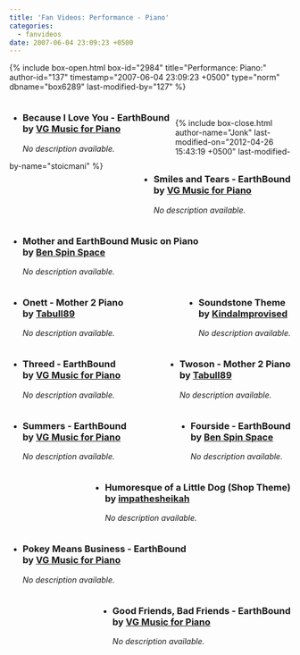 ```yaml
---
title: 'Fan Videos: Performance - Piano'
categories:
  - fanvideos
date: 2007-06-04 23:09:23 +0500
---
```

{% include box-open.html box-id="2984" title="Performance: Piano:" author-id="137" timestamp="2007-06-04 23:09:23 +0500" type="norm" dbname="box6289" last-modified-by="127" %}
<ul class="pics">	
<div style="float: left; padding: 0px 10px 0px 0px;"><li>
		<youtube vid="NCe7Jr6KBkg" height="250" width="300" />
		<h3>Because I Love You - EarthBound<br />
by <a href="http://www.youtube.com/user/Vgmusicforpiano">VG Music for Piano</a></h3>
		<p><i>No description available.</i></p>
	</li></div>
<div style="float: right;"><li>
		<youtube vid="DZkSnAR3Nek" height="250" width="300" />
		<h3>Smiles and Tears - EarthBound <br />
by <a href="http://www.youtube.com/user/Vgmusicforpiano">VG Music for Piano</a></h3>
		<p><i>No description available.</i></p>
	</li></div>	

<div style="float: left; padding: 0px 10px 0px 0px;"><li>
		<youtube vid="vUJGMiDCWeE" height="250" width="300" />
		<h3>Mother and EarthBound Music on Piano <br />
by <a href="http://www.youtube.com/user/BenSpinSpace">Ben Spin Space</a></h3>
		<p><i>No description available.</i></p>
	</li></div>
<div style="float: right;"><li>
		<youtube vid="OpQN3PYR0SI" height="250" width="300" />
		<h3>Soundstone Theme<br />
by <a href="http://www.youtube.com/user/KindaImprovised">KindaImprovised</a></h3>
		<p><i>No description available.</i></p>
	</li></div>	
<div style="float: left;"><li>
		<youtube vid="A78G0D0cA5I" height="250" width="300" />
		<h3>Onett - Mother 2 Piano <br />
by <a href="http://www.youtube.com/user/Tabull89">Tabull89</a></h3>
		<p><i>No description available.</i></p>
	</li></div>
<div style="float: right;"><li>
		<youtube vid="jDzBidiRY4k" height="250" width="300" />
		<h3>Twoson - Mother 2 Piano <br />
by <a href="http://www.youtube.com/user/Tabull89">Tabull89</a></h3>
		<p><i>No description available.</i></p>
	</li></div>			
<div style="float: left; padding: 0px 10px 0px 0px;"><li>
		<youtube vid="LPXttJ0VXCo" height="250" width="300" />
		<h3>Threed - EarthBound<br />
by <a href="http://www.youtube.com/user/Vgmusicforpiano">VG Music for Piano</a></h3>
		<p><i>No description available.</i></p>
	</li></div>
<div style="float: right;"><li>
		<youtube vid="htnCWN9qtNw" height="250" width="300" />
		<h3>Fourside - EarthBound <br />
by <a href="http://www.youtube.com/user/BenSpinSpace">Ben Spin Space</a></h3>
		<p><i>No description available.</i></p>
	</li></div>	
<div style="float: left;"><li>
		<youtube vid="8epUNR0tznQ" height="250" width="300" />
		<h3>Summers - EarthBound <br />
by <a href="http://www.youtube.com/user/Vgmusicforpiano">VG Music for Piano</a></h3>
		<p><i>No description available.</i></p>
	</li></div>	
<div style="float: right;"><li>
		<youtube vid="PsbiCbuh1P0" height="250" width="300" />
		<h3>Humoresque of a Little Dog (Shop Theme) <br />
by <a href="http://www.youtube.com/user/impathesheikah">impathesheikah</a></h3>
		<p><i>No description available.</i></p>
	</li></div>
<div style="float: left; padding: 0px 10px 0px 0px;"><li>
		<youtube vid="s_Xrvf2a4e4" height="250" width="300" />
		<h3>Pokey Means Business - EarthBound<br />
by <a href="http://www.youtube.com/user/Vgmusicforpiano">VG Music for Piano</a></h3>
		<p><i>No description available.</i></p>
	</li></div>
<div style="float: right;"><li>
		<youtube vid="s0YbVDiT610" height="250" width="300" />
		<h3>Good Friends, Bad Friends - EarthBound <br />
by <a href="http://www.youtube.com/user/Vgmusicforpiano">VG Music for Piano</a></h3>
		<p><i>No description available.</i></p>
	</li></div>	
</ul><span class="left"></span><span class="right"></span>
					<br /><br />
{% include box-close.html author-name="Jonk" last-modified-on="2012-04-26 15:43:19 +0500" last-modified-by-name="stoicmani" %}
